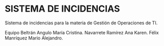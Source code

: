 # SISTEMA DE INCIDENCIAS
Sistema de incidencias para la materia de Gestión de Operaciones de TI.

Equipo
Beltrán Angulo María Cristina.
Navarrete Ramírez Ana Karen.
Félix Manríquez Mario Alejandro.

